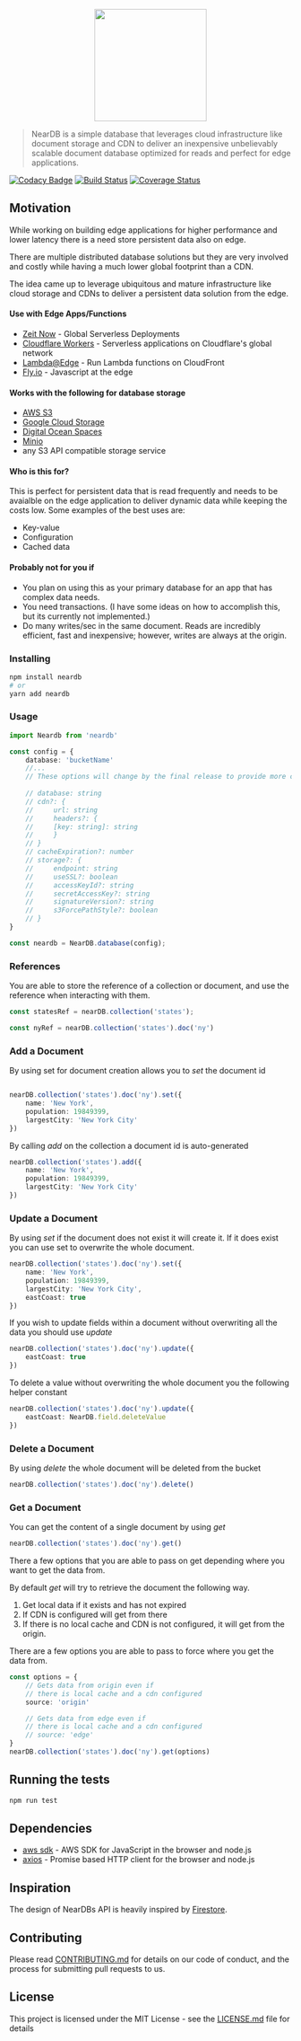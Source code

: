 <p align="center"><image src="./logo.png" height="200px" width="200px"/></p>

>NearDB is a simple database that leverages cloud infrastructure like document storage and CDN to deliver an inexpensive unbelievably scalable document database optimized for reads and perfect for edge applications.

[![Codacy Badge](https://api.codacy.com/project/badge/Grade/9edcdbf53d47468e9917676d80277188)](https://www.codacy.com/app/leo/neardb?utm_source=github.com&amp;utm_medium=referral&amp;utm_content=leoafarias/neardb&amp;utm_campaign=Badge_Grade) [![Build Status](https://travis-ci.org/leoafarias/neardb.svg?branch=master)](https://travis-ci.org/leoafarias/neardb) [![Coverage Status](https://coveralls.io/repos/github/leoafarias/neardb/badge.svg?branch=master)](https://coveralls.io/github/leoafarias/neardb?branch=master)

## Motivation

While working on building edge applications for higher performance and lower latency there is a need store persistent data also on edge.

There are multiple distributed database solutions but they are very involved and costly while having a much lower global footprint than a CDN.

The idea came up to leverage ubiquitous and mature infrastructure like cloud storage and CDNs to deliver a persistent data solution from the edge.

#### Use with Edge Apps/Functions
*   [Zeit Now](https://zeit.co/now) - Global Serverless Deployments
*   [Cloudflare Workers](https://www.cloudflare.com/products/cloudflare-workers/) - Serverless applications on Cloudflare's global network
*   [Lambda@Edge](https://aws.amazon.com/lambda/edge/) - Run Lambda functions on CloudFront
*   [Fly.io](https://fly.io) - Javascript at the edge

#### Works with the following for database storage
*   [AWS S3](https://aws.amazon.com/s3/)
*   [Google Cloud Storage](https://cloud.google.com/storage/)
*   [Digital Ocean Spaces](https://www.digitalocean.com/products/spaces/)
*   [Minio](https://www.minio.io/)
*   any S3 API compatible storage service

#### Who is this for?

This is perfect for persistent data that is read frequently and  needs to be avaialble on the edge application to deliver dynamic data while keeping the costs low. Some examples of the best uses are:
*   Key-value
*   Configuration
*   Cached data

#### Probably not for you if

*   You plan on using this as your primary database for an app that has complex data needs. 
*   You need transactions. (I have some ideas on how to accomplish this, but its currently not implemented.)
*   Do many writes/sec in the same document. Reads are incredibly efficient, fast and inexpensive; however, writes are always at the origin.

### Installing

```bash
npm install neardb
# or
yarn add neardb
```

### Usage
```typescript
import Neardb from 'neardb'

const config = {
    database: 'bucketName'
    //...
    // These options will change by the final release to provide more control
    
    // database: string
    // cdn?: {
    //     url: string
    //     headers?: {
    //     [key: string]: string
    //     }
    // }
    // cacheExpiration?: number
    // storage?: {
    //     endpoint: string
    //     useSSL?: boolean
    //     accessKeyId?: string
    //     secretAccessKey?: string
    //     signatureVersion?: string
    //     s3ForcePathStyle?: boolean
    // }
}

const neardb = NearDB.database(config);
```
### References
You are able to store the reference of a collection or document, and use the reference when interacting with them.
```typescript
const statesRef = nearDB.collection('states');

const nyRef = nearDB.collection('states').doc('ny')
```
### Add a Document
By using set for document creation  allows you to *set* the document id
```typescript

nearDB.collection('states').doc('ny').set({
    name: 'New York',
    population: 19849399,
    largestCity: 'New York City'
})
```
By calling *add* on the collection a document id is auto-generated
```typescript
nearDB.collection('states').add({
    name: 'New York',
    population: 19849399,
    largestCity: 'New York City'
})
```
### Update a Document
By using *set* if the document does not exist it will create it. If it does exist you can use set to overwrite the whole document.
```typescript
nearDB.collection('states').doc('ny').set({
    name: 'New York',
    population: 19849399,
    largestCity: 'New York City',
    eastCoast: true
})
```
If you wish to update fields within a document without overwriting all the data you should use *update*
```typescript
nearDB.collection('states').doc('ny').update({
    eastCoast: true
})
```

To delete a value without overwriting the whole document you the following helper constant
```typescript
nearDB.collection('states').doc('ny').update({
    eastCoast: NearDB.field.deleteValue
})
```

### Delete a Document
By using *delete* the whole document will be deleted from the bucket
```typescript
nearDB.collection('states').doc('ny').delete()
```

### Get a Document
You can get the content of a single document by using *get*
```typescript
nearDB.collection('states').doc('ny').get()
```

There a few options that you are able to pass on get depending where you want to get the data from.

By default *get* will try to retrieve the document the following way.
1.  Get local data if it exists and has not expired
2. If CDN is configured will get from there
3. If there is no local cache and CDN is not configured, it will get from the origin. 

There are a few options you are able to pass to force where you get the data from.
```typescript
const options = {
    // Gets data from origin even if 
    // there is local cache and a cdn configured
    source: 'origin' 

    // Gets data from edge even if 
    // there is local cache and a cdn configured
    // source: 'edge' 
}
nearDB.collection('states').doc('ny').get(options)
```
## Running the tests

```bash
npm run test
```

## Dependencies

* [aws sdk](https://github.com/aws/aws-sdk-js) - AWS SDK for JavaScript in the browser and node.js
* [axios](https://github.com/axios/axios) - Promise based HTTP client for the browser and node.js

## Inspiration
The design of NearDBs API is heavily inspired by [Firestore](https://firebase.google.com/docs/firestore/).

## Contributing

Please read [CONTRIBUTING.md](https://gist.github.com/PurpleBooth/b24679402957c63ec426) for details on our code of conduct, and the process for submitting pull requests to us.

## License

This project is licensed under the MIT License - see the [LICENSE.md](LICENSE.md) file for details
